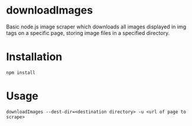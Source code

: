 
# downloadImages

Basic node.js image scraper which downloads all images displayed in img tags on a specific page, storing image files in a specified directory.

# Installation

```shell
npm install
```

# Usage

```shell
downloadImages --dest-dir=<destination directory> -u <url of page to scrape>
```

